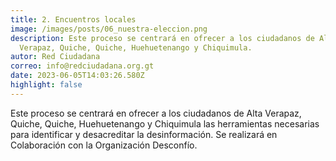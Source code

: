 ```yaml
---
title: 2. Encuentros locales
image: /images/posts/06_nuestra-eleccion.png
description: Este proceso se centrará en ofrecer a los ciudadanos de Alta
  Verapaz, Quiche, Quiche, Huehuetenango y Chiquimula.
autor: Red Ciudadana
correo: info@redciudadana.org.gt
date: 2023-06-05T14:03:26.580Z
highlight: false
---
```

Este proceso se centrará en ofrecer a los ciudadanos de Alta Verapaz, Quiche, Quiche, Huehuetenango y Chiquimula las herramientas necesarias para identificar y desacreditar la desinformación. Se realizará en Colaboración con la Organización Desconfío.